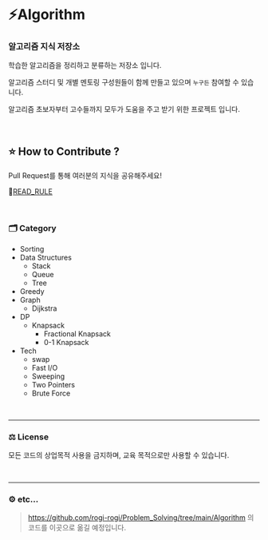 # ⚡Algorithm

### 알고리즘 지식 저장소

학습한 알고리즘을 정리하고 분류하는 저장소 입니다. 

알고리즘 스터디 및 개별 멘토링 구성원들이 함께 만들고 있으며 ```누구든``` 참여할 수 있습니다.

알고리즘 초보자부터 고수들까지 모두가 도움을 주고 받기 위한 프로젝트 입니다. 

<br>

## ⭐ How to Contribute ?

Pull Request를 통해 여러분의 지식을 공유해주세요!

📜[READ_RULE](https://github.com/rogi-rogi/Algorithm/wiki)

<br>

### 🗂️ Category

+ Sorting
+ Data Structures
  + Stack
  + Queue
  + Tree
+ Greedy
+ Graph
  + Dijkstra
+ DP
  + Knapsack
    + Fractional Knapsack
    + 0-1 Knapsack
+ Tech
  + swap
  + Fast I/O
  + Sweeping
  + Two Pointers
  + Brute Force



<br><hr/>

### ⚖️ License

모든 코드의 상업목적 사용을 금지하며, 교육 목적으로만 사용할 수 있습니다.

<br><hr/>

### ⚙️ etc...

> https://github.com/rogi-rogi/Problem_Solving/tree/main/Algorithm 의 코드를 이곳으로 옮길 예정입니다.
> 
